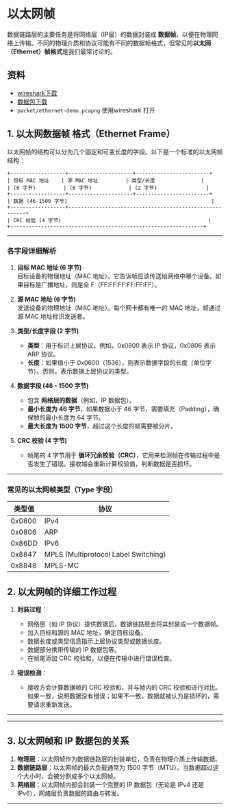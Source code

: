 # 以太网帧


数据链路层的主要任务是将网络层（IP层）的数据封装成 **数据帧**，以便在物理网络上传输。不同的物理介质和协议可能有不同的数据帧格式，但常见的**以太网（Ethernet）帧格式**是我们最常讨论的。

## 资料

- [wireshark下载](https://www.wireshark.org/download.html)
- [数据包下载](./packet/ethernet-demo.pcapng)
- `packet/ethernet-demo.pcapng` 使用wireshark 打开

## 1. **以太网数据帧** 格式（Ethernet Frame）

以太网帧的结构可以分为几个固定和可变长度的字段。以下是一个标准的以太网帧结构：

```
+------------------+---------------------+------------------------+
| 目标 MAC 地址    | 源 MAC 地址         | 类型/长度               |
| (6 字节)         | (6 字节)            | (2 字节)                |
+------------------+---------------------+------------------------+
| 数据 (46-1500 字节)                                               |
+------------------+--------------------------------------------------------+
| CRC 校验 (4 字节)                                                |
+---------------------------------------------------------------+
```

---

### 各字段详细解析

1. **目标 MAC 地址 (6 字节)**  
   目标设备的物理地址（MAC 地址）。它告诉帧应该传送给网络中哪个设备。如果目标是广播地址，则是全 F（FF:FF:FF:FF:FF:FF）。

2. **源 MAC 地址 (6 字节)**  
   发送设备的物理地址（MAC 地址）。每个网卡都有唯一的 MAC 地址，帧通过源 MAC 地址标识发送者。

3. **类型/长度字段 (2 字节)**
    - **类型**：用于标识上层协议。例如，0x0800 表示 IP 协议，0x0806 表示 ARP 协议。
    - **长度**：如果值小于 0x0600（1536），则表示数据字段的长度（单位字节）。否则，表示数据上层协议的类型。

4. **数据字段 (46 - 1500 字节)**
    - 包含 **网络层的数据**（例如，IP 数据包）。
    - **最小长度为 46 字节**，如果数据小于 46 字节，需要填充（Padding），确保帧的最小长度为 64 字节。
    - **最大长度为 1500 字节**，超过这个长度的帧需要被分片。

5. **CRC 校验 (4 字节)**
    - 帧尾的 4 字节用于 **循环冗余校验（CRC）**，它用来检测帧在传输过程中是否发生了错误。接收端会重新计算校验值，判断数据是否损坏。

---

### 常见的以太网帧类型（Type 字段）

| 类型值   | 协议           |
|----------|----------------|
| 0x0800   | IPv4           |
| 0x0806   | ARP            |
| 0x86DD   | IPv6           |
| 0x8847   | MPLS (Multiprotocol Label Switching) |
| 0x8848   | MPLS-MC        |


## 2. 以太网帧的详细工作过程

1. **封装过程**：
    - 网络层（如 IP 协议）提供数据后，数据链路层会将其封装成一个数据帧。
    - 加入目标和源的 MAC 地址，确定目标设备。
    - 数据长度或类型信息指示上层协议类型或数据长度。
    - 数据部分携带传输的 IP 数据包等。
    - 在帧尾添加 CRC 校验和，以便在传输中进行错误检查。

2. **错误检测**：
    - 接收方会计算数据帧的 CRC 校验和，并与帧内的 CRC 校验和进行对比。如果一致，说明数据没有错误；如果不一致，数据就被认为是损坏的，需要请求重新发送。

---


---

## 3. 以太网帧和 IP 数据包的关系

1. **物理层**：以太网帧作为数据链路层的封装单位，负责在物理介质上传输数据。
2. **数据链路层**：以太网帧的最大负载通常为 1500 字节（MTU）。当数据超过这个大小时，会被分割成多个以太网帧。
3. **网络层**：以太网帧内部会封装一个完整的 IP 数据包（无论是 IPv4 还是 IPv6），网络层负责数据的路由与转发。

---
